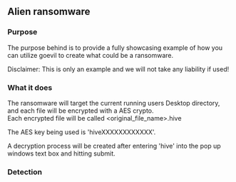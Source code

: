 ## Alien ransomware

### Purpose
The purpose behind is to provide a fully showcasing example of how you can utilize goevil
to create what could be a ransomware.

Disclaimer: This is only an example and we will not take any liability if used!

### What it does
The ransomware will target the current running users Desktop directory, and each file will be encrypted with a AES crypto.
<br/>
Each encrypted file will be called <original_file_name>.hive
<br/>

The AES key being used is 'hiveXXXXXXXXXXXX'.

A decryption process will be created after entering 'hive' into the pop up windows text box and hitting submit.

### Detection
